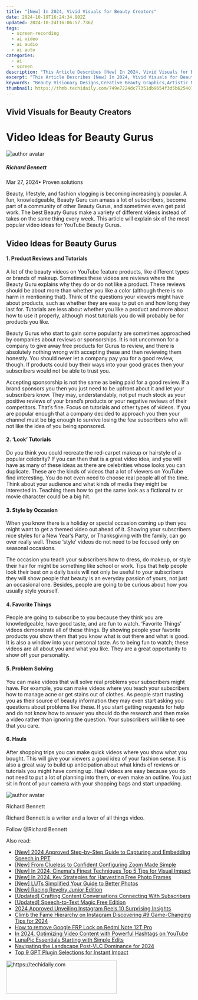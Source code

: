 ```yaml
---
title: "[New] In 2024, Vivid Visuals for Beauty Creators"
date: 2024-10-19T16:24:34.902Z
updated: 2024-10-24T16:06:57.736Z
tags: 
  - screen-recording
  - ai video
  - ai audio
  - ai auto
categories: 
  - ai
  - screen
description: "This Article Describes [New] In 2024, Vivid Visuals for Beauty Creators"
excerpt: "This Article Describes [New] In 2024, Vivid Visuals for Beauty Creators"
keywords: "Beauty Visionary Designs,Creative Beauty Graphics,Artistic Makeup Images,Stunning Beauty Photos,Visual Beauty Ideas,Fashionable Beauty Shots,Dynamic Beauty Portfolios"
thumbnail: https://thmb.techidaily.com/749e7224dc77351db9654f3d5b625401a4538e3e09d897a36274e3de6aadbd39.jpg
---
```


## Vivid Visuals for Beauty Creators

# Video Ideas for Beauty Gurus

![author avatar](https://images.wondershare.com/filmora/article-images/richard-bennett.jpg)

##### Richard Bennett

 Mar 27, 2024• Proven solutions

 Beauty, lifestyle, and fashion vlogging is becoming increasingly popular. A fun, knowledgeable, Beauty Guru can amass a lot of subscribers, become part of a community of other Beauty Gurus, and sometimes even get paid work. The best Beauty Gurus make a variety of different videos instead of takes on the same thing every week. This article will explain six of the most popular video ideas for YouTube Beauty Gurus.

## Video Ideas for Beauty Gurus

#### 1\. Product Reviews and Tutorials

 A lot of the beauty videos on YouTube feature products, like different types or brands of makeup. Sometimes these videos are reviews where the Beauty Guru explains why they do or do not like a product. These reviews should be about more than whether you like a color (although there is no harm in mentioning that). Think of the questions your viewers might have about products, such as whether they are easy to put on and how long they last for. Tutorials are less about whether you like a product and more about how to use it properly, although most tutorials you do will probably be for products you like.

 Beauty Gurus who start to gain some popularity are sometimes approached by companies about reviews or sponsorships. It is not uncommon for a company to give away free products for Gurus to review, and there is absolutely nothing wrong with accepting these and then reviewing them honestly. You should never let a company pay you for a good review, though. If products could buy their ways into your good graces then your subscribers would not be able to trust you.

 Accepting sponsorship is not the same as being paid for a good review. If a brand sponsors you then you just need to be upfront about it and let your subscribers know. They may, understandably, not put much stock as your positive reviews of your brand’s products or your negative reviews of their competitors. That’s fine. Focus on tutorials and other types of videos. If you are popular enough that a company decided to approach you then your channel must be big enough to survive losing the few subscribers who will not like the idea of you being sponsored.

#### 2\. ‘Look’ Tutorials

 Do you think you could recreate the red-carpet makeup or hairstyle of a popular celebrity? If you can then that is a great video idea, and you will have as many of these ideas as there are celebrities whose looks you can duplicate. These are the kinds of videos that a lot of viewers on YouTube find interesting. You do not even need to choose real people all of the time. Think about your audience and what kinds of media they might be interested in. Teaching them how to get the same look as a fictional tv or movie character could be a big hit.

#### 3\. Style by Occasion

 When you know there is a holiday or special occasion coming up then you might want to get a themed video out ahead of it. Showing your subscribers nice styles for a New Year’s Party, or Thanksgiving with the family, can go over really well. These ‘style’ videos do not need to be focused only on seasonal occasions.

 The occasion you teach your subscribers how to dress, do makeup, or style their hair for might be something like school or work. Tips that help people look their best on a daily basis will not only be useful to your subscribers they will show people that beauty is an everyday passion of yours, not just an occasional one. Besides, people are going to be curious about how you usually style yourself.

#### 4\. Favorite Things

 People are going to subscribe to you because they think you are knowledgeable, have good taste, and are fun to watch. ‘Favorite Things’ videos demonstrate all of these things. By showing people your favorite products you show them that you know what is out there and what is good. It is also a window into your personal taste. As to being fun to watch; these videos are all about you and what you like. They are a great opportunity to show off your personality.

#### 5\. Problem Solving

 You can make videos that will solve real problems your subscribers might have. For example, you can make videos where you teach your subscribers how to manage acne or get stains out of clothes. As people start trusting you as their source of beauty information they may even start asking you questions about problems like these. If you start getting requests for help and do not know how to answer you should do the research and then make a video rather than ignoring the question. Your subscribers will like to see that you care.

#### 6\. Hauls

 After shopping trips you can make quick videos where you show what you bought. This will give your viewers a good idea of your fashion sense. It is also a great way to build up anticipation about what kinds of reviews or tutorials you might have coming up. Haul videos are easy because you do not need to put a lot of planning into them, or even make an outline. You just sit in front of your camera with your shopping bags and start unpacking.

![author avatar](https://images.wondershare.com/filmora/article-images/richard-bennett.jpg)

Richard Bennett

Richard Bennett is a writer and a lover of all things video.

Follow @Richard Bennett


<ins class="adsbygoogle"
     style="display:block"
     data-ad-format="autorelaxed"
     data-ad-client="ca-pub-7571918770474297"
     data-ad-slot="1223367746"></ins>



<ins class="adsbygoogle"
     style="display:block"
     data-ad-client="ca-pub-7571918770474297"
     data-ad-slot="8358498916"
     data-ad-format="auto"
     data-full-width-responsive="true"></ins>


<span class="atpl-alsoreadstyle">Also read:</span>
<div><ul>
<li><a href="https://article-knowledge.techidaily.com/new-2024-approved-step-by-step-guide-to-capturing-and-embedding-speech-in-ppt/"><u>[New] 2024 Approved Step-by-Step Guide to Capturing and Embedding Speech in PPT</u></a></li>
<li><a href="https://some-knowledge.techidaily.com/new-from-clueless-to-confident-configuring-zoom-made-simple/"><u>[New] From Clueless to Confident Configuring Zoom Made Simple</u></a></li>
<li><a href="https://article-knowledge.techidaily.com/new-in-2024-cinemas-finest-techniques-top-5-tips-for-visual-impact/"><u>[New] In 2024, Cinema's Finest Techniques Top 5 Tips for Visual Impact</u></a></li>
<li><a href="https://article-knowledge.techidaily.com/new-in-2024-key-strategies-for-harvesting-free-photo-frames/"><u>[New] In 2024, Key Strategies for Harvesting Free Photo Frames</u></a></li>
<li><a href="https://article-knowledge.techidaily.com/new-luts-simplified-your-guide-to-better-photos/"><u>[New] LUTs Simplified Your Guide to Better Photos</u></a></li>
<li><a href="https://video-screen-grab.techidaily.com/new-racing-revelry-junior-edition/"><u>[New] Racing Revelry Junior Edition</u></a></li>
<li><a href="https://article-knowledge.techidaily.com/updated-crafting-content-conversations-connecting-with-subscribers/"><u>[Updated] Crafting Content Conversations Connecting With Subscribers</u></a></li>
<li><a href="https://fox-hovers.techidaily.com/updated-speech-to-text-magic-free-edition/"><u>[Updated] Speech-to-Text Magic Free Edition</u></a></li>
<li><a href="https://instagram-video-recordings.techidaily.com/2024-approved-unveiling-instagram-reels-10-surprising-insights/"><u>2024 Approved Unveiling Instagram Reels 10 Surprising Insights</u></a></li>
<li><a href="https://extra-resources.techidaily.com/climb-the-fame-hierarchy-on-instagram-discovering-9-game-changing-tips-for-2024/"><u>Climb the Fame Hierarchy on Instagram Discovering #9 Game-Changing Tips for 2024</u></a></li>
<li><a href="https://blog-min.techidaily.com/how-to-remove-google-frp-lock-on-redmi-note-12t-pro-by-drfone-android-unlock-remove-google-frp/"><u>How to remove Google FRP Lock on Redmi Note 12T Pro</u></a></li>
<li><a href="https://youtube-stream.techidaily.com/in-2024-optimizing-video-content-with-powerful-hashtags-on-youtube/"><u>In 2024, Optimizing Video Content with Powerful Hashtags on YouTube</u></a></li>
<li><a href="https://article-knowledge.techidaily.com/lunapic-essentials-starting-with-simple-edits/"><u>LunaPic Essentials Starting with Simple Edits</u></a></li>
<li><a href="https://article-knowledge.techidaily.com/navigating-the-landscape-post-vlc-dominance-for-2024/"><u>Navigating the Landscape Post-VLC Dominance for 2024</u></a></li>
<li><a href="https://tech-hub.techidaily.com/top-9-gpt-plugin-selections-for-instant-impact/"><u>Top 9 GPT Plugin Selections for Instant Impact</u></a></li>
</ul></div>

<!-- affiliate ads begin -->
<a href="https://aligracehair.sjv.io/c/5597632/1884017/19272" target="_top" id="1884017">
  <img src="//a.impactradius-go.com/display-ad/19272-1884017" border="0" alt="https://techidaily.com" width="300" height="90"/>
</a>
<img height="0" width="0" src="https://aligracehair.sjv.io/i/5597632/1884017/19272" style="position:absolute;visibility:hidden;" border="0" />
<!-- affiliate ads end -->


